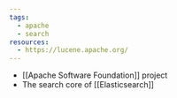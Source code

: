 ```yaml
---
tags:
  - apache
  - search
resources:
  - https://lucene.apache.org/
---
```

- [[Apache Software Foundation]] project
- The search core of [[Elasticsearch]]